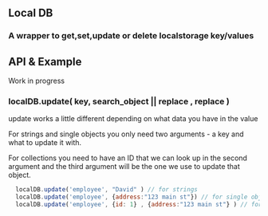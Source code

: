 ## Local DB
		
### A wrapper to get,set,update or delete localstorage key/values 

## API & Example

Work in progress

### localDB.update( key, search_object || replace , replace )

update works a little different depending on what data you have in the value

For strings and single objects you only need two arguments - a key and what to update it with. 

For collections you need to have an ID that we can look up in the second argument and the third argument will be the one we use to update that object.

```javascript
  localDB.update('employee', "David" ) // for strings
  localDB.update('employee', {address:"123 main st"}) // for single objects .. no need to do a lookup 
  localDB.update('employee', {id: 1} , {address:"123 main st"} ) // for collections
 
```
 
